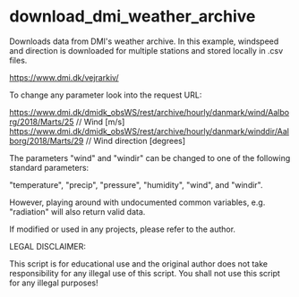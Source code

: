 # download_dmi_weather_archive

Downloads data from DMI's weather archive. In this example, windspeed and direction is downloaded for multiple stations and stored locally in .csv files.

https://www.dmi.dk/vejrarkiv/

To change any parameter look into the request URL:

https://www.dmi.dk/dmidk_obsWS/rest/archive/hourly/danmark/wind/Aalborg/2018/Marts/25  // Wind [m/s]
https://www.dmi.dk/dmidk_obsWS/rest/archive/hourly/danmark/winddir/Aalborg/2018/Marts/29 // Wind direction [degrees]

The parameters "wind" and "windir" can be changed to
one of the following standard parameters:

"temperature", "precip", "pressure", "humidity",
"wind", and "windir".

However, playing around with undocumented common variables,
e.g. "radiation" will also return valid data.

If modified or used in any projects, please
refer to the author.

LEGAL DISCLAIMER:

This script is for educational use and the 
original author does not take responsibility 
for any illegal use of this script. You shall 
not use this script for any illegal purposes!
